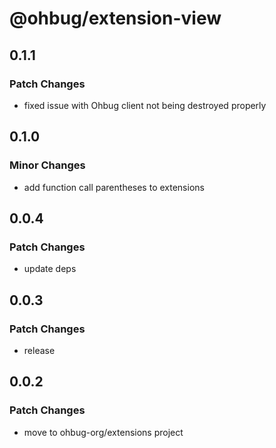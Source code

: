 # @ohbug/extension-view

## 0.1.1

### Patch Changes

- fixed issue with Ohbug client not being destroyed properly

## 0.1.0

### Minor Changes

- add function call parentheses to extensions

## 0.0.4

### Patch Changes

- update deps

## 0.0.3

### Patch Changes

- release

## 0.0.2

### Patch Changes

- move to ohbug-org/extensions project
